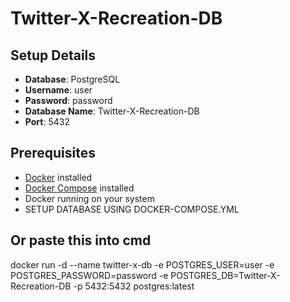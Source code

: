# Twitter-X-Recreation-DB

## Setup Details

- **Database**: PostgreSQL
- **Username**: user
- **Password**: password
- **Database Name**: Twitter-X-Recreation-DB
- **Port**: 5432

## Prerequisites

- [Docker](https://www.docker.com/get-started) installed
- [Docker Compose](https://docs.docker.com/compose/install/) installed
- Docker running on your system
- SETUP DATABASE USING DOCKER-COMPOSE.YML

## Or paste this into cmd

docker run -d --name twitter-x-db -e POSTGRES_USER=user -e POSTGRES_PASSWORD=password -e POSTGRES_DB=Twitter-X-Recreation-DB -p 5432:5432 postgres:latest
